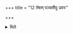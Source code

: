 +++
title = "12 तेषाम् पञ्चार्षेयुः प्रवरः"

+++

<details><summary>थिते</summary>

12. the series of ancestors of them consist of five R̥ṣis (the Hotr̥ says:) O Bhārgava, Cyāvana, Āpnavāna, Aurva, Jāmadagnya. The Adhvaryu says: in the manner of Jamadagni, Ūrva, Apnavat, Cyavana, Bhr̥gu.  
</details>
